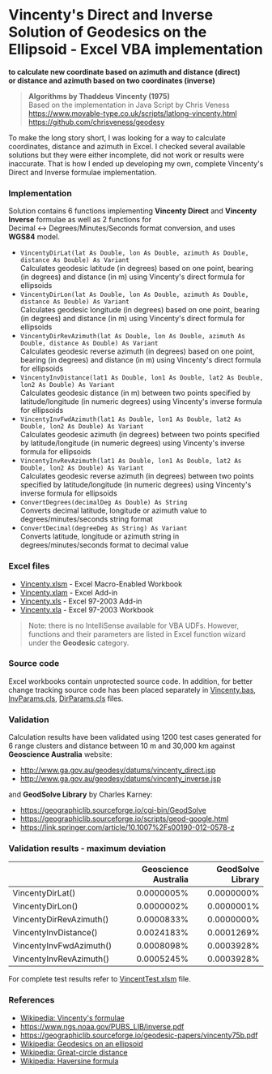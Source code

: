# Vincenty's Direct and Inverse Solution of Geodesics on the Ellipsoid - Excel VBA implementation
**to calculate new coordinate based on azimuth and distance (direct)  
or distance and azimuth based on two coordinates (inverse)**
> **Algorithms by Thaddeus Vincenty (1975)**  
> Based on the implementation in Java Script by Chris Veness  
> https://www.movable-type.co.uk/scripts/latlong-vincenty.html  
> https://github.com/chrisveness/geodesy

To make the long story short, I was looking for a way to calculate coordinates, distance and azimuth in Excel.
I checked several available solutions but they were either incomplete, did not work or results were inaccurate.
That is how I ended up developing my own, complete Vincenty's Direct and Inverse formulae implementation.

### Implementation
Solution contains 6 functions implementing **Vincenty Direct** and **Vincenty Inverse** formulae as well as 2 functions for Decimal&nbsp;↔&nbsp;Degrees/Minutes/Seconds format conversion, and uses **WGS84** model.

+ `VincentyDirLat(lat As Double, lon As Double, azimuth As Double, distance As Double) As Variant`  
Calculates geodesic latitude (in degrees) based on one point, bearing (in degrees) and distance (in m) using Vincenty's direct formula for ellipsoids
+ `VincentyDirLon(lat As Double, lon As Double, azimuth As Double, distance As Double) As Variant`  
Calculates geodesic longitude (in degrees) based on one point, bearing (in degrees) and distance (in m) using Vincenty's direct formula for ellipsoids
+ `VincentyDirRevAzimuth(lat As Double, lon As Double, azimuth As Double, distance As Double) As Variant`  
Calculates geodesic reverse azimuth (in degrees) based on one point, bearing (in degrees) and distance (in m) using Vincenty's direct formula for ellipsoids
+ `VincentyInvDistance(lat1 As Double, lon1 As Double, lat2 As Double, lon2 As Double) As Variant`  
Calculates geodesic distance (in m) between two points specified by latitude/longitude (in numeric degrees) using Vincenty's inverse formula for ellipsoids
+ `VincentyInvFwdAzimuth(lat1 As Double, lon1 As Double, lat2 As Double, lon2 As Double) As Variant`  
Calculates geodesic azimuth (in degrees) between two points specified by latitude/longitude (in numeric degrees) using Vincenty's inverse formula for ellipsoids
+ `VincentyInvRevAzimuth(lat1 As Double, lon1 As Double, lat2 As Double, lon2 As Double) As Variant`  
Calculates geodesic reverse azimuth (in degrees) between two points specified by latitude/longitude (in numeric degrees) using Vincenty's inverse formula for ellipsoids
+ `ConvertDegrees(decimalDeg As Double) As String`  
Converts decimal latitude, longitude or azimuth value to degrees/minutes/seconds string format
+ `ConvertDecimal(degreeDeg As String) As Variant`  
Converts latitude, longitude or azimuth string in degrees/minutes/seconds format to decimal value

### Excel files
+ [Vincenty.xlsm](../../raw/master/Vincenty.xlsm) - Excel Macro-Enabled Workbook
+ [Vincenty.xlam](../../raw/master/Vincenty.xlam) - Excel Add-in
+ [Vincenty.xls](../../raw/master/Vincenty.xls) - Excel 97-2003 Add-in
+ [Vincenty.xla](../../raw/master/Vincenty.xla) - Excel 97-2003 Workbook  
> Note: there is no IntelliSense available for VBA UDFs. However, functions and their parameters are listed in Excel function wizard under the **Geodesic** category.

### Source code
Excel workbooks contain unprotected source code. In addition, for better change tracking source code has been placed separately in [Vincenty.bas](Vincenty.bas), [InvParams.cls](InvParams.cls), [DirParams.cls](DirParams.cls) files.

### Validation
Calculation results have been validated using 1200 test cases generated for 6 range clusters and distance between 10 m and 30,000 km 
against **Geoscience Australia** website:
+ http://www.ga.gov.au/geodesy/datums/vincenty_direct.jsp
+ http://www.ga.gov.au/geodesy/datums/vincenty_inverse.jsp  

and **GeodSolve Library** by Charles Karney:
+ https://geographiclib.sourceforge.io/cgi-bin/GeodSolve
+ https://geographiclib.sourceforge.io/scripts/geod-google.html
+ https://link.springer.com/article/10.1007%2Fs00190-012-0578-z  

### Validation results - maximum deviation

&nbsp;|Geoscience Australia|GeodSolve Library
-----|-----:|-----:
VincentyDirLat()|0.0000005%|0.0000000%
VincentyDirLon()|0.0000002%|0.0000001%
VincentyDirRevAzimuth()|0.0000833%|0.0000000%
VincentyInvDistance()|0.0024183%|0.0001269%
VincentyInvFwdAzimuth()|0.0008098%|0.0003928%
VincentyInvRevAzimuth()|0.0005245%|0.0003928%

For complete test results refer to [VincentTest.xlsm](../../raw/master/VincentyTest.xlsm) file.

### References

+ [Wikipedia: Vincenty's formulae](https://en.wikipedia.org/wiki/Vincenty%27s_formulae)
+ https://www.ngs.noaa.gov/PUBS_LIB/inverse.pdf
+ https://geographiclib.sourceforge.io/geodesic-papers/vincenty75b.pdf
+ [Wikipedia: Geodesics on an ellipsoid](https://en.wikipedia.org/wiki/Geodesics_on_an_ellipsoid)
+ [Wikipedia: Great-circle distance](https://en.wikipedia.org/wiki/Great-circle_distance)
+ [Wikipedia: Haversine formula](https://en.wikipedia.org/wiki/Haversine_formula)
